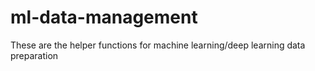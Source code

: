 # ml-data-management

These are the helper functions for machine learning/deep learning data preparation 
